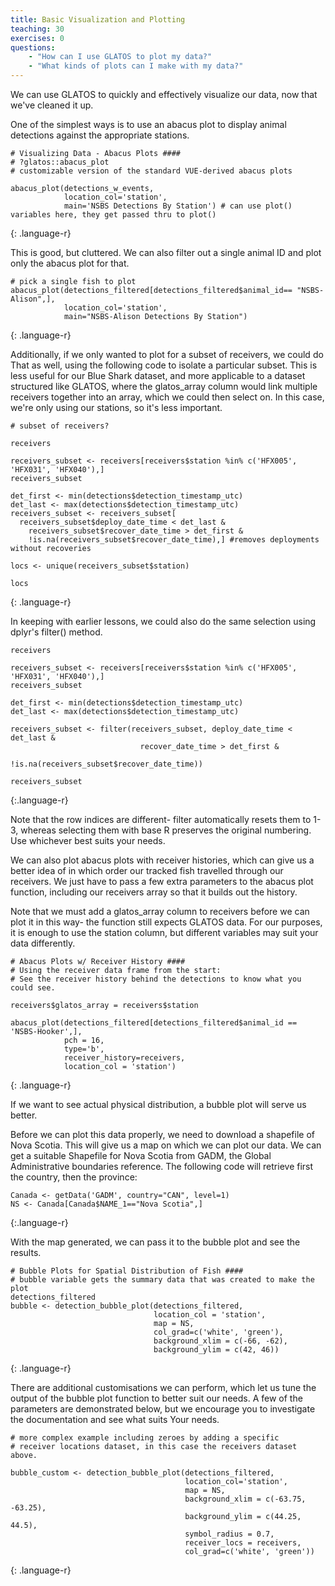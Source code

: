 ```yaml
---
title: Basic Visualization and Plotting
teaching: 30
exercises: 0
questions:
    - "How can I use GLATOS to plot my data?"
    - "What kinds of plots can I make with my data?"
---
```


We can use GLATOS to quickly and effectively visualize our data, now that we've
cleaned it up.

One of the simplest ways is to use an abacus plot to display animal detections
against the appropriate stations.

~~~
# Visualizing Data - Abacus Plots ####
# ?glatos::abacus_plot
# customizable version of the standard VUE-derived abacus plots

abacus_plot(detections_w_events,
            location_col='station',
            main='NSBS Detections By Station') # can use plot() variables here, they get passed thru to plot()
~~~
{: .language-r}

This is good, but cluttered. We can also filter out a single animal ID and plot
only the abacus plot for that.
~~~
# pick a single fish to plot
abacus_plot(detections_filtered[detections_filtered$animal_id== "NSBS-Alison",],
            location_col='station',
            main="NSBS-Alison Detections By Station")
~~~
{: .language-r}


Additionally, if we only wanted to plot for a subset of receivers, we could do That
as well, using the following code to isolate a particular subset. This is less useful for our
Blue Shark dataset, and more applicable to a dataset structured like GLATOS, where the
glatos_array column would link multiple receivers together into an array, which we could
then select on. In this case, we're only using our stations, so it's less important.
~~~
# subset of receivers?

receivers

receivers_subset <- receivers[receivers$station %in% c('HFX005', 'HFX031', 'HFX040'),]
receivers_subset

det_first <- min(detections$detection_timestamp_utc)
det_last <- max(detections$detection_timestamp_utc)
receivers_subset <- receivers_subset[
  receivers_subset$deploy_date_time < det_last &
    receivers_subset$recover_date_time > det_first &
    !is.na(receivers_subset$recover_date_time),] #removes deployments without recoveries

locs <- unique(receivers_subset$station)

locs
~~~
{: .language-r}

In keeping with earlier lessons, we could also do the same selection using dplyr's
filter() method.
~~~
receivers

receivers_subset <- receivers[receivers$station %in% c('HFX005', 'HFX031', 'HFX040'),]
receivers_subset

det_first <- min(detections$detection_timestamp_utc)
det_last <- max(detections$detection_timestamp_utc)

receivers_subset <- filter(receivers_subset, deploy_date_time < det_last &
                             recover_date_time > det_first &
                             !is.na(receivers_subset$recover_date_time))

receivers_subset
~~~
{:.language-r}

Note that the row indices are different- filter automatically resets them to 1-3,
whereas selecting them with base R preserves the original numbering. Use whichever
best suits your needs.

We can also plot abacus plots with receiver histories, which can give us a better idea of in
which order our tracked fish travelled through our receivers. We just have to pass
a few extra parameters to the abacus plot function, including our receivers array
so that it builds out the history.

Note that we must add a glatos_array column to receivers before we can plot it
in this way- the function still expects GLATOS data. For our purposes, it is enough
to use the station column, but different variables may suit your data differently.
~~~
# Abacus Plots w/ Receiver History ####
# Using the receiver data frame from the start:
# See the receiver history behind the detections to know what you could see.

receivers$glatos_array = receivers$station

abacus_plot(detections_filtered[detections_filtered$animal_id == 'NSBS-Hooker',],
            pch = 16,
            type='b',
            receiver_history=receivers,
            location_col = 'station')
~~~
{: .language-r}

If we want to see actual physical distribution, a bubble plot will serve us better.

Before we can plot this data properly, we need to download a shapefile of Nova Scotia.
This will give us a map on which we can plot our data. We can get a suitable Shapefile
for Nova Scotia from GADM, the Global Administrative boundaries reference. The following
code will retrieve first the country, then the province:

~~~
Canada <- getData('GADM', country="CAN", level=1)
NS <- Canada[Canada$NAME_1=="Nova Scotia",]
~~~
{:.language-r}

With the map generated, we can pass it to the bubble plot and see the results.
~~~
# Bubble Plots for Spatial Distribution of Fish ####
# bubble variable gets the summary data that was created to make the plot
detections_filtered
bubble <- detection_bubble_plot(detections_filtered,
                                location_col = 'station',
                                map = NS,
                                col_grad=c('white', 'green'),
                                background_xlim = c(-66, -62),
                                background_ylim = c(42, 46))
~~~
{: .language-r}

There are additional customisations we can perform, which let us tune the output of the
bubble plot function to better suit our needs. A few of the parameters are demonstrated
below, but we encourage you to investigate the documentation and see what suits Your
needs.
~~~
# more complex example including zeroes by adding a specific
# receiver locations dataset, in this case the receivers dataset above.

bubble_custom <- detection_bubble_plot(detections_filtered,
                                       location_col='station',
                                       map = NS,
                                       background_xlim = c(-63.75, -63.25),
                                       background_ylim = c(44.25, 44.5),
                                       symbol_radius = 0.7,
                                       receiver_locs = receivers,
                                       col_grad=c('white', 'green'))
~~~
{: .language-r}
